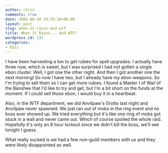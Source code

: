 ```yaml
---
author: chris
comments: true
date: 2005-08-20 19:35:18+00:00
layout: post
slug: when-it-rains-and-wtf
title: When It Rains... And WTF?
wordpress_id: 131
categories:
- EQii
---
```


I have been harvesting a ton to get rubies for spell upgrades. I actually have three now, which is sweet, but I was surprised I had not gotten a single ebon cluster. Well, I got one the other night. And then I got another one the next morning! So now I have two, but I already have my ebon weapons. So I'm trying to sell them so I can get more rubies. I found a Master I of Wail of the Banshee that I'd like to try and get, but I'm a bit short on the funds at the moment. If I could sell those ebon, I would buy it in a heartbeat.

Also, in the WTF department, we did Anvilpaw's Grotto last night and Anvilpaw never spawned. We just ran out of mobs in the ring event and no boss ever showed up. We tried everything but it's like one ring of mobs got stuck in a wall and never came out. Which of course spoiled the whole raid. Hopefully it's only an 8 hour lockout since we didn't kill the boss, we'll see tonight I guess.

What really sucked is we had a few non-guild members with us and they were likely disappointed as well.

